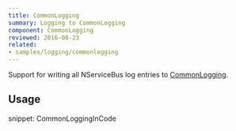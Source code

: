 ```yaml
---
title: CommonLogging
summary: Logging to CommonLogging
component: CommonLogging
reviewed: 2016-08-23
related:
- samples/logging/commonlogging
---
```


Support for writing all NServiceBus log entries to [CommonLogging](http://netcommon.sourceforge.net/).


## Usage

snippet: CommonLoggingInCode
